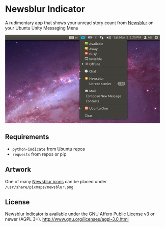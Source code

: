 # Newsblur Indicator
A rudimentary app that shows your unread story count from [Newsblur](https://newsblur.com) on your Ubuntu Unity Messaging Menu

![Screenshot](https://github.com/gnufs/newsblur-indicator/raw/master/screenshot.png)

## Requirements
* `python-indicate` from Ubuntu repos
* `requests` from repos or pip

## Artwork
One of many [Newsblur icons](https://github.com/samuelclay/NewsBlur/tree/master/media/img) can be placed under `/usr/share/pixmaps/newsblur.png`

## License
Newsblur Indicator is available under the GNU Affero Public License v3 or newer (AGPL 3+).
http://www.gnu.org/licenses/agpl-3.0.html
